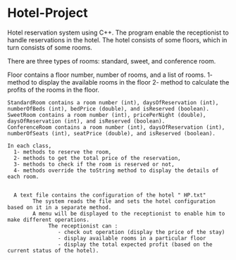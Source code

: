 # Hotel-Project
Hotel reservation system using C++.
The program enable the receptionist to handle reservations in the hotel. 
The hotel consists of some floors, which in turn consists of some rooms.

There are three types of rooms: standard, sweet, and conference room.

 Floor contains a floor number, number of rooms, and a list of rooms. 
 1- method to display the available rooms in the floor
 2- method to calculate the profits of the rooms in the floor. 

    StandardRoom contains a room number (int), daysOfReservation (int), numberOfBeds (int), bedPrice (double), and isReserved (boolean).
    SweetRoom contains a room number (int), pricePerNight (double), daysOfReservation (int), and isReserved (boolean).
    ConferenceRoom contains a room number (int), daysOfReservation (int), numberOfSeats (int), seatPrice (double), and isReserved (boolean). 

    In each class, 
      1- methods to reserve the room,
      2- methods to get the total price of the reservation, 
      3- methods to check if the room is reserved or not,
      4- methods override the toString method to display the details of each room. 


      A text file contains the configuration of the hotel " HP.txt"
            The system reads the file and sets the hotel configuration based on it in a separate method.
            A menu will be displayed to the receptionist to enable him to make different operations. 
                 The receptionist can :
                    - check out operation (display the price of the stay)
                    - display available rooms in a particular floor
                    - display the total expected profit (based on the current status of the hotel).
